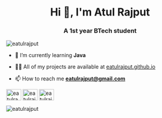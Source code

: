 <h1 align="center">Hi 👋, I'm Atul Rajput</h1>
<h3 align="center">A 1st year BTech student</h3>

<p align="left"> <img src="https://komarev.com/ghpvc/?username=eatulrajput&label=Profile%20views&color=0e75b6&style=flat" alt="eatulrajput" /> </p>

- 🌱 I’m currently learning **Java**

- 👨‍💻 All of my projects are available at [eatulrajput.github.io](eatulrajput.github.io)

- 📫 How to reach me **eatulrajput@gmail.com**

<p align="left">
<a href="https://linkedin.com/in/eatulraajput" target="blank"><img align="center" src="https://raw.githubusercontent.com/rahuldkjain/github-profile-readme-generator/master/src/images/icons/Social/linked-in-alt.svg" alt="eatulraajput" height="30" width="40" /></a>
<a href="https://fb.com/eatulrajput" target="blank"><img align="center" src="https://raw.githubusercontent.com/rahuldkjain/github-profile-readme-generator/master/src/images/icons/Social/facebook.svg" alt="eatulrajput" height="30" width="40" /></a>
<a href="https://instagram.com/eatulrajput" target="blank"><img align="center" src="https://raw.githubusercontent.com/rahuldkjain/github-profile-readme-generator/master/src/images/icons/Social/instagram.svg" alt="eatulrajput" height="30" width="40" /></a>
</p>


<p><img align="center" src="https://github-readme-streak-stats.herokuapp.com/?user=eatulrajput&" alt="eatulrajput" /></p>
